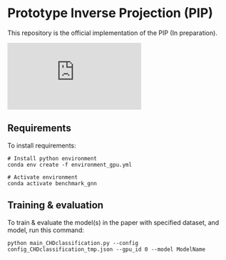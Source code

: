 

# Prototype Inverse Projection (PIP)

This repository is the official implementation of the PIP (In preparation). 

![Untitled.pdf](https://github.com/hookhy/PIP/files/14137157/Untitled.pdf)


## Requirements

To install requirements:

```setup
# Install python environment
conda env create -f environment_gpu.yml 

# Activate environment
conda activate benchmark_gnn
```

## Training & evaluation

To train & evaluate the model(s) in the paper with specified dataset, and model, run this command:

```train
python main_CHDclassification.py --config config_CHDclassification_tmp.json --gpu_id 0 --model ModelName
```




